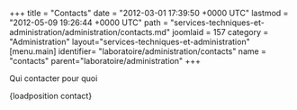 +++
title = "Contacts"
date = "2012-03-01 17:39:50 +0000 UTC"
lastmod = "2012-05-09 19:26:44 +0000 UTC"
path = "services-techniques-et-administration/administration/contacts.md"
joomlaid = 157
category = "Administration"
layout="services-techniques-et-administration"
[menu.main]
  identifier= "laboratoire/administration/contacts"
  name = "contacts"
  parent="laboratoire/administration"
+++
<p>Qui contacter pour quoi </p>
<p>{loadposition contact}</p>